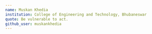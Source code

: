 ```yaml
---
name: Muskan Khedia	
institution: College of Engineering and Technology, Bhubaneswar
quote: Be vulnerable to act.
github_user: muskankhedia
---
```


